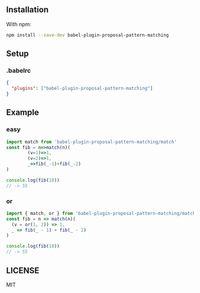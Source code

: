 ## Installation

With npm:
```sh
npm install --save-dev babel-plugin-proposal-pattern-matching
```

## Setup

### .babelrc

```json
{
  "plugins": ["babel-plugin-proposal-pattern-matching"]
}
```

## Example

### easy
```js
import match from 'babel-plugin-proposal-pattern-matching/match'
const fib = n=>match(n)(
        (v=1)=>1,
        (v=2)=>1,
        _=>fib(_-1)+fib(_-2)
)

console.log(fib(10))
// -> 55
```

### or
```js
import { match, or } from 'babel-plugin-proposal-pattern-matching/match'
const fib = n => match(n)(
  (v = or(1, 2)) => 1,
  _ => fib(_ - 1) + fib(_ - 2)
)

console.log(fib(10))
// -> 55
```

## LICENSE

MIT
